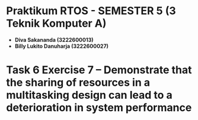 # Praktikum RTOS - SEMESTER 5 (3 Teknik Komputer A)

- **Diva Sakananda (3222600013)**
- **Billy Lukito Danuharja (3222600027)**


# Task 6 Exercise	7	–	Demonstrate	that	the	sharing	of	resources in	a	multitasking	design	can	lead	to	a	deterioration	in system	performance
